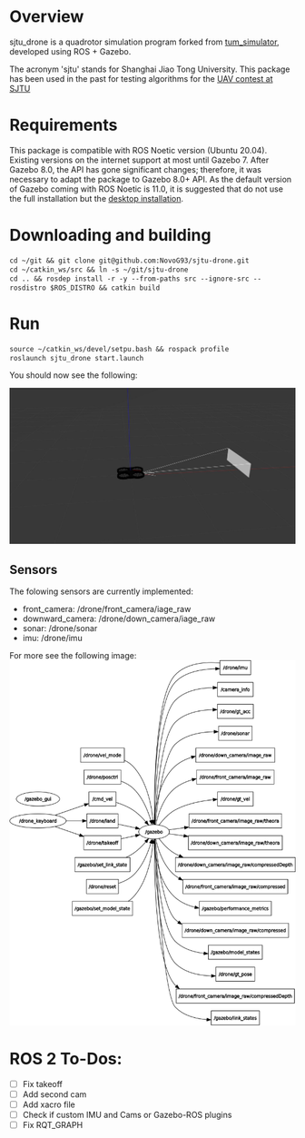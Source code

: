 # Overview

sjtu_drone is a quadrotor simulation program forked from [tum_simulator](http://wiki.ros.org/tum_simulator), developed using ROS + Gazebo.

The acronym 'sjtu' stands for Shanghai Jiao Tong University. This package has been used in the past for testing algorithms for the [UAV contest at SJTU](http://mediasoc.sjtu.edu.cn/wordpress)

# Requirements

This package is compatible with ROS Noetic version (Ubuntu 20.04). Existing versions on the internet support at most until Gazebo 7. After Gazebo 8.0, the API has gone significant changes; therefore, it was necessary to adapt the package to Gazebo 8.0+ API. As the default version of Gazebo coming with ROS Noetic is 11.0, it is suggested that do not use the full installation but the [desktop installation](http://wiki.ros.org/noetic/Installation/Ubuntu).

# Downloading and building

```
cd ~/git && git clone git@github.com:NovoG93/sjtu-drone.git 
cd ~/catkin_ws/src && ln -s ~/git/sjtu-drone
cd .. && rosdep install -r -y --from-paths src --ignore-src --rosdistro $ROS_DISTRO && catkin build
```
# Run

```
source ~/catkin_ws/devel/setpu.bash && rospack profile
roslaunch sjtu_drone start.launch
```

You should now see the following:

![Gazebo](img/drone.jpg)

## Sensors
The folowing sensors are currently implemented:
- front_camera: /drone/front_camera/iage_raw
- downward_camera: /drone/down_camera/iage_raw
- sonar: /drone/sonar
- imu: /drone/imu

For more see the following image:
![rosgraph](./img/rosgraph.png)




# ROS 2 To-Dos:
- [ ] Fix takeoff
- [ ] Add second cam
- [ ] Add xacro file
- [ ] Check if custom IMU and Cams or Gazebo-ROS plugins
- [ ] Fix RQT_GRAPH